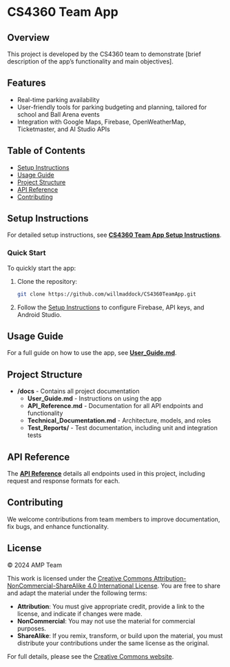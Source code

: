 
# CS4360 Team App

## Overview
This project is developed by the CS4360 team to demonstrate [brief description of the app’s functionality and main objectives]. 

## Features
- Real-time parking availability
- User-friendly tools for parking budgeting and planning, tailored for school and Ball Arena events
- Integration with Google Maps, Firebase, OpenWeatherMap, Ticketmaster, and AI Studio APIs

## Table of Contents
- [Setup Instructions](#setup-instructions)
- [Usage Guide](#usage-guide)
- [Project Structure](#project-structure)
- [API Reference](#api-reference)
- [Contributing](#contributing)

## Setup Instructions
For detailed setup instructions, see **[CS4360 Team App Setup Instructions](Docs/docs/CS4360_Setup_Instructions.md)**.

### Quick Start
To quickly start the app:
1. Clone the repository:
   ```bash
   git clone https://github.com/willmaddock/CS4360TeamApp.git
   ```
2. Follow the [Setup Instructions](Docs/docs/CS4360_Setup_Instructions.md) to configure Firebase, API keys, and Android Studio.

## Usage Guide
For a full guide on how to use the app, see **[User_Guide.md](Docs/docs/User_Guide.md)**.

## Project Structure
- **/docs** - Contains all project documentation
  - **User_Guide.md** - Instructions on using the app
  - **API_Reference.md** - Documentation for all API endpoints and functionality
  - **Technical_Documentation.md** - Architecture, models, and roles
  - **Test_Reports/** - Test documentation, including unit and integration tests

## API Reference
The **[API Reference](Docs/docs/API_Reference.md)** details all endpoints used in this project, including request and response formats for each.

## Contributing
We welcome contributions from team members to improve documentation, fix bugs, and enhance functionality. 

## License

© 2024 AMP Team

This work is licensed under the [Creative Commons Attribution-NonCommercial-ShareAlike 4.0 International License](https://creativecommons.org/licenses/by-nc-sa/4.0/). You are free to share and adapt the material under the following terms:
- **Attribution**: You must give appropriate credit, provide a link to the license, and indicate if changes were made.
- **NonCommercial**: You may not use the material for commercial purposes.
- **ShareAlike**: If you remix, transform, or build upon the material, you must distribute your contributions under the same license as the original.

For full details, please see the [Creative Commons website](https://creativecommons.org/licenses/by-nc-sa/4.0/).
